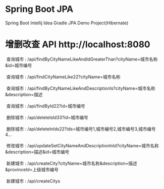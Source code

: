 # Spring Boot JPA
Spring Boot Intellij Idea Gradle JPA Demo Project(Hibernate)
# 增删改查 API http://localhost:8080
&nbsp;查询城市&nbsp;:&nbsp;/api/findByCityNameLikeAndIdGreaterThan?cityName=城市名称&id=城市编号<br><br>
&nbsp;查询城市&nbsp;:&nbsp;/api/findCityNameLike22?cityName=城市名称<br><br>
&nbsp;查询城市&nbsp;:&nbsp;/api/findByCityNameLikeAndDescriptionIs?cityName=城市名称&description=描述<br><br>
&nbsp;查询城市&nbsp;:&nbsp;/api/findById22?id=城市编号<br><br>
&nbsp;删除城市&nbsp;:&nbsp;/api/deleteIsId33?id=城市编号<br><br>
&nbsp;删除城市&nbsp;:&nbsp;/api/deleteInIds22?ids=城市编号1,城市编号2,城市编号3,城市编号4...<br><br>
&nbsp;修改城市&nbsp;:&nbsp;/api/updateSetCityNameAndDescriptionInId?cityName=城市名称&description=描述&id=城市编号<br><br>
&nbsp;新建城市&nbsp;:&nbsp;/api/createCity?cityName=城市名称&description=描述&provinceId=上级城市编号<br><br>
&nbsp;新建城市&nbsp;:&nbsp;/api/createCitys

